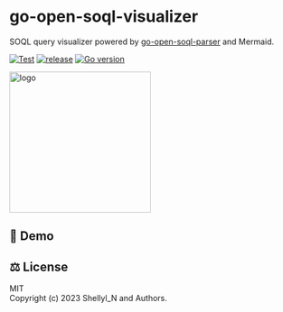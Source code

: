 # go-open-soql-visualizer
SOQL query visualizer powered by [go-open-soql-parser](https://github.com/shellyln/go-open-soql-parser) and Mermaid.


[![Test](https://github.com/shellyln/go-open-soql-visualizer/actions/workflows/test.yml/badge.svg)](https://github.com/shellyln/go-open-soql-visualizer/actions/workflows/test.yml)
[![release](https://img.shields.io/github/v/release/shellyln/go-open-soql-visualizer)](https://github.com/shellyln/go-open-soql-visualizer/releases)
[![Go version](https://img.shields.io/github/go-mod/go-version/shellyln/go-open-soql-visualizer)](https://github.com/shellyln/go-open-soql-visualizer)

<img src="https://raw.githubusercontent.com/shellyln/go-open-soql-parser/master/_assets/logo-opensoql.svg" alt="logo" style="width:250px;" width="250">

## 🧭 Demo

## ⚖️ License

MIT  
Copyright (c) 2023 Shellyl_N and Authors.
